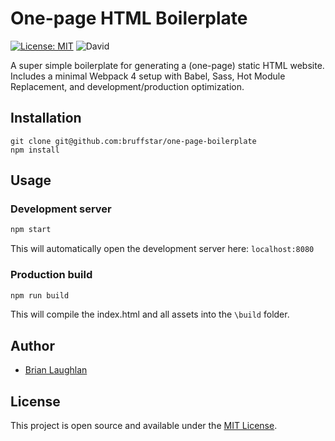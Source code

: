# One-page HTML Boilerplate
[![License: MIT](https://img.shields.io/badge/License-MIT-blue.svg)](https://opensource.org/licenses/MIT) ![David](https://img.shields.io/david/dev/bruffstar/one-page-boilerplate)

A super simple boilerplate for generating a (one-page) static HTML website. Includes a minimal Webpack 4 setup with Babel, Sass, Hot Module Replacement, and development/production optimization.

## Installation
```
git clone git@github.com:bruffstar/one-page-boilerplate
npm install
```

## Usage

### Development server

```bash
npm start
```

This will automatically open the development server here:  `localhost:8080`

### Production build

```bash
npm run build
```
This will compile the index.html and all assets into the `\build` folder.

## Author

- [Brian Laughlan](https://www.bruffstar.com)

## License

This project is open source and available under the [MIT License](LICENSE).
